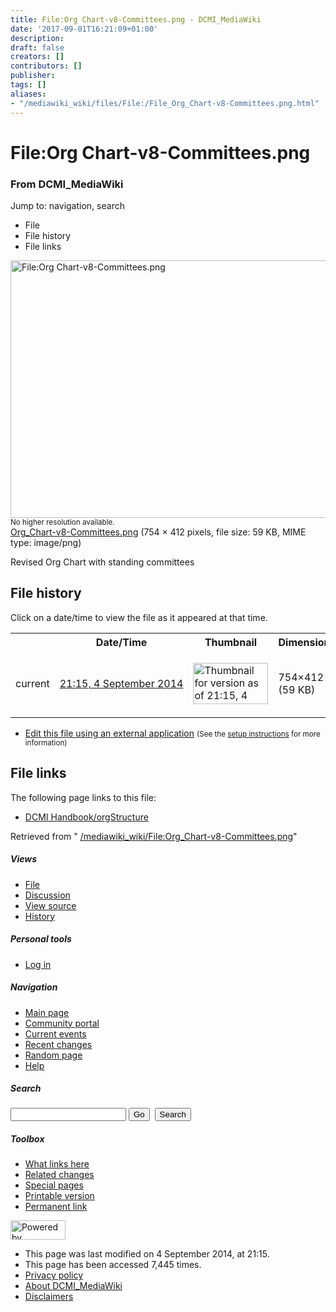 ```yaml
---
title: File:Org Chart-v8-Committees.png - DCMI_MediaWiki
date: '2017-09-01T16:21:09+01:00'
description: 
draft: false
creators: []
contributors: []
publisher: 
tags: []
aliases:
- "/mediawiki_wiki/files/File:/File_Org_Chart-v8-Committees.png.html"
---
```


<a id="top"></a>
# File:Org Chart-v8-Committees.png

### From DCMI\_MediaWiki

Jump to: navigation, search
<!-- start content -->
- File
- File history
- File links

 [<img alt="File:Org Chart-v8-Committees.png" src="/images/c/c5/Org_Chart-v8-Committees.png" width="754" height="412">](/mediawiki_wiki/files/Org_Chart-v8-Committees.png)  
<small>No higher resolution available.</small>  
 [Org\_Chart-v8-Committees.png](/images/c/c5/Org_Chart-v8-Committees.png)‎ (754 × 412 pixels, file size: 59 KB, MIME type: image/png)

Revised Org Chart with standing committees

<!-- 
NewPP limit report
Preprocessor node count: 1/1000000
Post-expand include size: 0/2097152 bytes
Template argument size: 0/2097152 bytes
Expensive parser function count: 0/100
-->
## File history

Click on a date/time to view the file as it appeared at that time.

<table class="wikitable filehistory">
  <tr>
    <td></td>
    <th>Date/Time</th>
    <th>Thumbnail</th>
    <th>Dimensions</th>
    <th>User</th>
    <th>Comment</th>
  </tr>
  <tr>
    <td>current</td>
    <td class="filehistory-selected" style="white-space: nowrap;"><a href="/mediawiki_wiki/files/Org_Chart-v8-Committees.png">21:15, 4 September 2014</a></td>
    <td><a href="/images/c/c5/Org_Chart-v8-Committees.png"><img alt="Thumbnail for version as of 21:15, 4 September 2014" src="/images/c/c5/Org_Chart-v8-Committees.png" width="120" height="66"></a></td>
    <td>754×412 <span style="white-space: nowrap;">(59 KB)</span>
    </td>
    <td>
      <a href="/index.php?title=User:StuartSutton&amp;action=edit&amp;redlink=1" class="new mw-userlink" title="User:StuartSutton (page does not exist)">StuartSutton</a> <span style="white-space: nowrap;"> <span class="mw-usertoollinks">(<a href="/index.php?title=User_talk:StuartSutton&amp;action=edit&amp;redlink=1" class="new" title="User talk:StuartSutton (page does not exist)">Talk</a> | <a href="/index.php/Special:Contributions/StuartSutton" title="Special:Contributions/StuartSutton">contribs</a>)</span></span>
    </td>
    <td> <span class="comment">(Revised Org Chart with standing committees)</span>
    </td>
  </tr>
</table>

  

- [Edit this file using an external application](/index.php?title=File:Org_Chart-v8-Committees.png&action=edit&externaledit=true&mode=file "File:Org Chart-v8-Committees.png") <small>(See the <a href="http://www.mediawiki.org/wiki/Manual:External_editors" class="external text" rel="nofollow">setup instructions</a> for more information)</small>

## File links

The following page links to this file:

- [DCMI Handbook/orgStructure](/index.php/DCMI_Handbook/orgStructure "DCMI Handbook/orgStructure")

Retrieved from " [/mediawiki_wiki/File:Org\_Chart-v8-Committees.png](/mediawiki_wiki/files/File:/File:Org_Chart-v8-Committees.png.html)"

<!-- end content -->

##### Views

- [File](/mediawiki_wiki/files/File:/File:Org_Chart-v8-Committees.png.html "View the file page [c]")
- [Discussion](/index.php?title=File_talk:Org_Chart-v8-Committees.png&action=edit&redlink=1 "Discussion about the content page [t]")
- [View source](/index.php?title=File:Org_Chart-v8-Committees.png&action=edit "This page is protected.
You can view its source [e]")
- [History](/index.php?title=File:Org_Chart-v8-Committees.png&action=history "Past revisions of this page [h]")

##### Personal tools

- [Log in](/index.php?title=Special:UserLogin&returnto=File:Org_Chart-v8-Committees.png "You are encouraged to log in; however, it is not mandatory [o]")

<script type="text/javascript"> if (window.isMSIE55) fixalpha(); </script>

##### Navigation

- [Main page](/index.php/Main_Page "Visit the main page [z]")
- [Community portal](/index.php/DCMI_MediaWiki:Community_portal "About the project, what you can do, where to find things")
- [Current events](/index.php/DCMI_MediaWiki:Current_events "Find background information on current events")
- [Recent changes](/index.php/Special:RecentChanges "The list of recent changes in the wiki [r]")
- [Random page](/index.php/Special:Random "Load a random page [x]")
- [Help](/index.php/Help:Contents "The place to find out")

##### <label for="searchInput">Search</label>

<form action="/index.php" id="searchform">
				<input type="hidden" name="title" value="Special:Search">
				<input id="searchInput" title="Search DCMI_MediaWiki" accesskey="f" type="search" name="search">
				<input type="submit" name="go" class="searchButton" id="searchGoButton" value="Go" title="Go to a page with this exact name if exists"> 
				<input type="submit" name="fulltext" class="searchButton" id="mw-searchButton" value="Search" title="Search the pages for this text">
			</form>

##### Toolbox

- [What links here](/index.php/Special:WhatLinksHere/File:Org_Chart-v8-Committees.png "List of all wiki pages that link here [j]")
- [Related changes](/index.php/Special:RecentChangesLinked/File:Org_Chart-v8-Committees.png "Recent changes in pages linked from this page [k]")
- [Special pages](/index.php/Special:SpecialPages "List of all special pages [q]")
- [Printable version](/index.php?title=File:Org_Chart-v8-Committees.png&printable=yes "Printable version of this page [p]")
- [Permanent link](/index.php?title=File:Org_Chart-v8-Committees.png&oldid=8337 "Permanent link to this revision of the page")

<!-- end of the left (by default at least) column -->

 [<img src="/skins/common/images/poweredby_mediawiki_88x31.png" height="31" width="88" alt="Powered by MediaWiki">](http://www.mediawiki.org/)

- This page was last modified on 4 September 2014, at 21:15.
- This page has been accessed 7,445 times.
- [Privacy policy](/index.php/DCMI_MediaWiki:Privacy_policy "DCMI MediaWiki:Privacy policy")
- [About DCMI\_MediaWiki](/index.php/DCMI_MediaWiki:About "DCMI MediaWiki:About")
- [Disclaimers](/index.php/DCMI_MediaWiki:General_disclaimer "DCMI MediaWiki:General disclaimer")

<script>if (window.runOnloadHook) runOnloadHook();</script><!-- Served in 0.608 secs. -->
